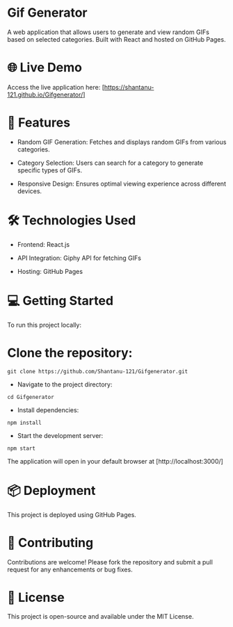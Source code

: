 # Gif Generator
A web application that allows users to generate and view random GIFs based on selected categories. Built with React and hosted on GitHub Pages.

# 🌐 Live Demo
Access the live application here: [https://shantanu-121.github.io/Gifgenerator/]

# 🚀 Features
* Random GIF Generation: Fetches and displays random GIFs from various categories.

* Category Selection: Users can search for a category to generate specific types of GIFs.

* Responsive Design: Ensures optimal viewing experience across different devices.

# 🛠️ Technologies Used
* Frontend: React.js

* API Integration: Giphy API for fetching GIFs

* Hosting: GitHub Pages

# 💻 Getting Started
To run this project locally:

# Clone the repository:

```console
git clone https://github.com/Shantanu-121/Gifgenerator.git
```

* Navigate to the project directory:
```console
cd Gifgenerator
```
* Install dependencies:
```console
npm install
```
* Start the development server:
```console
npm start
```
The application will open in your default browser at [http://localhost:3000/]

# 📦 Deployment
This project is deployed using GitHub Pages.

# 🤝 Contributing
Contributions are welcome! Please fork the repository and submit a pull request for any enhancements or bug fixes.

# 📄 License
This project is open-source and available under the MIT License.
